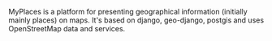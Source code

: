 MyPlaces is a platform for presenting geographical information (initially mainly places) on maps.
It's based on django, geo-django, postgis and uses OpenStreetMap data and services.
